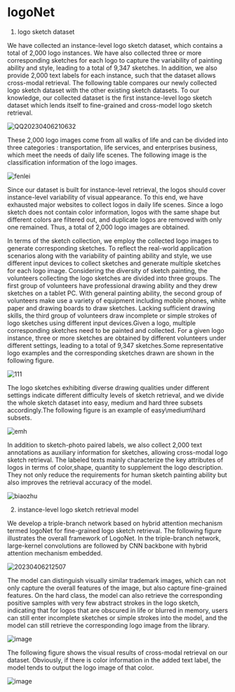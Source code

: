 # logoNet

1. logo sketch dataset

We have collected an instance-level logo sketch dataset, which contains a total of 2,000 logo instances. We have also collected three or more corresponding sketches
for each logo to capture the variability of painting ability and style, leading to a total of 9,347 sketches. In addition, we also provide 2,000 text labels for each
instance, such that the dataset allows cross-modal retrieval. The following table compares our newly collected logo sketch dataset with the other existing sketch datasets.
To our knowledge, our collected dataset is the first instance-level logo sketch dataset which lends itself to fine-grained and cross-model logo sketch retrieval.

![QQ20230406210632](https://user-images.githubusercontent.com/87791730/230387882-04e8e150-b2ae-4ce9-ae29-d417c20a6f7e.png)


These 2,000 logo images come from all walks of life and can be divided into three categories : transportation, life services, and enterprises business, which meet 
the needs of daily life scenes. The following image is the classification information of the logo images.

![fenlei](https://user-images.githubusercontent.com/87791730/230397642-b37bbdc8-426b-4546-bd8e-86fa06609d5e.png)



Since our dataset is built for instance-level retrieval, the logos should cover instance-level variability of visual appearance. To this end, we have exhausted major 
websites to collect logos in daily life scenes. Since a logo sketch does not contain color information, logos with the same shape but different colors are filtered out, 
and duplicate logos are removed with only one remained. Thus, a total of 2,000 logo images are obtained.

In terms of the sketch collection, we employ the collected logo images to generate corresponding sketches. To reflect the real-world application scenarios along with 
the variability of painting ability and style, we use different input devices to collect sketches and generate multiple sketches for each logo image. Considering 
the diversity of sketch painting, the volunteers collecting the logo sketches are divided into three groups. The first group of volunteers have professional 
drawing ability and they drew sketches on a tablet PC. With general painting ability, the second group of volunteers make use a variety of equipment including
mobile phones, white paper and drawing boards to draw sketches. Lacking sufficient drawing skills, the third group of volunteers draw incomplete or simple strokes 
of logo sketches using different input devices.Given a logo, multiple corresponding sketches need to be painted and collected. For a given logo instance, three or 
more sketches are obtained by different volunteers under different settings, leading to a total of 9,347 sketches.Some representative logo examples and the 
corresponding sketches drawn are shown in the following figure.

![111](https://user-images.githubusercontent.com/87791730/230397710-28b7f903-2817-4eee-a911-5797a698f5cc.png)


The logo sketches exhibiting diverse drawing qualities under different settings indicate different difficulty levels of sketch retrieval, and we divide the whole 
sketch dataset into easy, medium and hard three subsets accordingly.The following figure is an example of easy\medium\hard subsets.

![emh](https://user-images.githubusercontent.com/87791730/230388671-8dc339f0-9e70-40b6-8591-3ccc95a783db.png)




In addition to sketch-photo paired labels, we also collect 2,000 text annotations as auxiliary information for sketches, allowing cross-modal logo sketch retrieval.
The labeled texts mainly characterize the key attributes of logos in terms of color,shape, quantity to supplement the logo description. They not only reduce the
requirements for human sketch painting ability but also improves the retrieval accuracy of the model.

![biaozhu ](https://user-images.githubusercontent.com/87791730/230388234-ab7afc94-76a8-42a6-9f6e-fec364beba07.png)




2. instance-level logo sketch retrieval model

We develop a triple-branch network based on hybrid attention mechanism termed logoNet for fine-grained logo sketch retrieval. The following figure illustrates
the overall framework of LogoNet. In the triple-branch network, large-kernel convolutions are followed by CNN backbone with hybrid attention mechanism embedded.

![20230406212507](https://user-images.githubusercontent.com/87791730/230392004-bb5ac14e-5bb9-4ef1-9b54-f6fe1be11023.png)



The model can distinguish visually similar trademark images, which can not only capture the overall features of the image, but also capture fine-grained features. 
On the hard class, the model can also retrieve the corresponding positive samples with very few abstract strokes in the logo sketch, indicating that for 
logos that are obscured in life or blurred in memory, users can still enter incomplete sketches or simple strokes into the model, and the model can still 
retrieve the corresponding logo image from the library.

![image](https://user-images.githubusercontent.com/87791730/230392041-eb7d955a-fde3-45e0-8dca-c93f6c89b628.png)



The following figure shows the visual results of cross-modal retrieval on our dataset. Obviously, if there is color information in the added text label, the model 
tends to output the logo image of that color.

![image](https://user-images.githubusercontent.com/87791730/230392082-999f5010-94c9-4eb6-982f-5c9ad71bc675.png)



